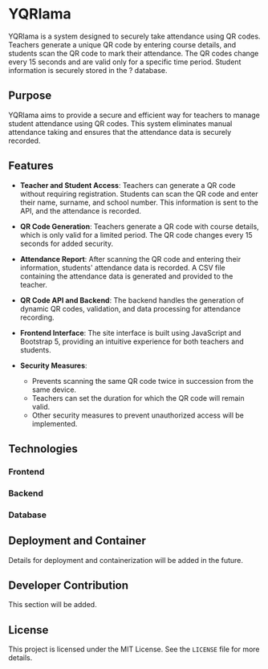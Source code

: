 # YQRlama

YQRlama is a system designed to securely take attendance using QR codes. Teachers generate a unique QR code by entering course details, and students scan the QR code to mark their attendance. The QR codes change every 15 seconds and are valid only for a specific time period. Student information is securely stored in the ? database.

## Purpose

YQRlama aims to provide a secure and efficient way for teachers to manage student attendance using QR codes. This system eliminates manual attendance taking and ensures that the attendance data is securely recorded.

## Features

- **Teacher and Student Access**: 
  Teachers can generate a QR code without requiring registration. Students can scan the QR code and enter their name, surname, and school number. This information is sent to the API, and the attendance is recorded.
  
- **QR Code Generation**: 
  Teachers generate a QR code with course details, which is only valid for a limited period. The QR code changes every 15 seconds for added security.
  
- **Attendance Report**: 
  After scanning the QR code and entering their information, students' attendance data is recorded. A CSV file containing the attendance data is generated and provided to the teacher.

- **QR Code API and Backend**: 
  The backend handles the generation of dynamic QR codes, validation, and data processing for attendance recording.
  
- **Frontend Interface**: 
  The site interface is built using JavaScript and Bootstrap 5, providing an intuitive experience for both teachers and students.

- **Security Measures**: 
  - Prevents scanning the same QR code twice in succession from the same device.
  - Teachers can set the duration for which the QR code will remain valid.
  - Other security measures to prevent unauthorized access will be implemented.

## Technologies

### Frontend


### Backend


### Database


## Deployment and Container

Details for deployment and containerization will be added in the future.

## Developer Contribution

This section will be added.

## License

This project is licensed under the MIT License. See the `LICENSE` file for more details.
